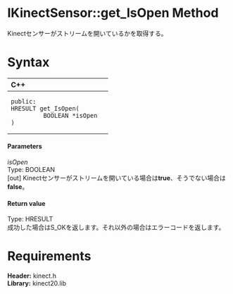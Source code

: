IKinectSensor::get\_IsOpen Method  
=================================  

Kinectセンサーがストリームを開いているかを取得する。 <span id="syntaxSection"></span>

Syntax  
======  

<table>
<colgroup>
<col width="100%" />
</colgroup>
<thead>
<tr class="header">
<th align="left">C++</th>
</tr>
</thead>
<tbody>
<tr class="odd">
<td align="left"><pre><code>public:  
HRESULT get_IsOpen(  
         BOOLEAN *isOpen  
)</code></pre></td>
</tr>
</tbody>
</table>

<span id="ID4EG"></span>
#### Parameters  

*isOpen*    
Type: BOOLEAN  
[out] Kinectセンサーがストリームを開いている場合は**true**、そうでない場合は**false**。  

<span id="ID4EP"></span>
#### Return value  

Type: HRESULT  
成功した場合はS\_OKを返します。それ以外の場合はエラーコードを返します。  

<span id="requirements"></span>

Requirements  
============  

**Header:** kinect.h  
**Library:** kinect20.lib  



<!--Please do not edit the data in the comment block below.-->
<!--
TOCTitle : get_IsOpen Method
RLTitle : IKinectSensor::get_IsOpen Method
KeywordK : get_IsOpen method
KeywordK : IKinectSensor::get_IsOpen method
KeywordF : IKinectSensor::get_IsOpen
KeywordF : get_IsOpen
KeywordF : Microsoft.Kinect.kinect.IKinectSensor.get_IsOpen(BOOLEAN@)
KeywordA : M:Microsoft.Kinect.kinect.IKinectSensor.get_IsOpen(BOOLEAN@)
AssetID : M:Microsoft.Kinect.kinect.IKinectSensor.get_IsOpen(BOOLEAN@)
Locale : en-us
CommunityContent : 1
APIType : Managed
APILocation : 
APIName : Microsoft.Kinect.kinect.IKinectSensor::get_IsOpen
TargetOS : Windows
TopicType : kbSyntax
DevLang : C++
DocSet : K4Wv2
ProjType : K4Wv2Proj
Technology : Kinect for Windows
Product : Kinect for Windows SDK v2
productversion : 20
-->
